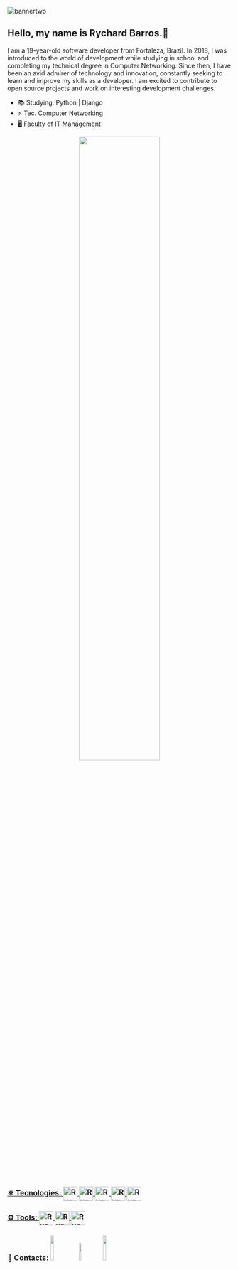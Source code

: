 ![bannertwo](https://user-images.githubusercontent.com/106812762/209670359-c19c57ab-0e0d-49d0-96b6-e2e352d17734.png)
## Hello, my name is Rychard Barros.👋

I am a 19-year-old software developer from Fortaleza, Brazil. In 2018, I was introduced to the world of development while studying in school and completing my technical degree in Computer Networking. Since then, I have been an avid admirer of technology and innovation, constantly seeking to learn and improve my skills as a developer. I am excited to contribute to open source projects and work on interesting development challenges.


- 📚 Studying: Python | Django
- ⚡ Tec. Computer Networking
- 🖥️ Faculty of IT Management



<div align="center">
  <a href="https://github.com/rychardbarros">
  <img width="60%" src="https://github-readme-stats.vercel.app/api?username=RychardBarros&show_icons=true&theme=radical&include_all_commits=true&count_private=true"/>
</div>
  <div align="left">
    <h3>⚛️ Tecnologies:
    <img align="center" alt="Rych-HTML" height="32" width="32" src="https://cdn.jsdelivr.net/gh/devicons/devicon/icons/html5/html5-original.svg"> 
    <img align="center" alt="Rych-CSS" height="32" width="32" src="https://cdn.jsdelivr.net/gh/devicons/devicon/icons/css3/css3-original.svg">
    <img align="center" alt="Rych-Js" height="32" width="32" src="https://cdn.jsdelivr.net/gh/devicons/devicon/icons/javascript/javascript-original.svg">
    <img align="center" alt="Rych-python" height="32" width="32" src="https://cdn.jsdelivr.net/gh/devicons/devicon/icons/python/python-original.svg">
    <img align="center" alt="Rych-Dj" height="32" width="32" src="https://cdn.jsdelivr.net/gh/devicons/devicon/icons/django/django-plain.svg" >
    </h3>
 </div>
  <div align="left">
    <h3>⚙️ Tools:
  <img align="center" alt="Rych-Git" height="32" width="32" src="https://cdn.jsdelivr.net/gh/devicons/devicon/icons/git/git-original.svg">
  <img align="center" alt="Rych-GitHub" height="32" width="32" src="https://cdn.jsdelivr.net/gh/devicons/devicon/icons/github/github-original.svg">
  <img align="center" alt="Rych-vs" height="32" width="32" src="https://cdn.jsdelivr.net/gh/devicons/devicon/icons/vscode/vscode-original.svg">
    </h3>
  </div>
  
  
<div align="left">
    <h3>📱 Contacts:
<a href="https://www.instagram.com/_rychardx_/" target="_blank"><img width="12%" src="https://img.shields.io/badge/-Instagram-%23E4405F?style=for-the-badge&logo=instagram&logoColor=white" target="_blank"></a> 
<a href = "mailto:rychard.barros.dev@gmail.com"><img width="10%" src="https://img.shields.io/badge/-Gmail-%23333?style=for-the-badge&logo=gmail&logoColor=white" target="_blank"></a>
  <a href="https://www.linkedin.com/in/rychard-barros-3846431b7/" target="_blank"><img width="12%" src="https://img.shields.io/badge/-LinkedIn-%230077B5?style=for-the-badge&logo=linkedin&logoColor=white" target="_blank"></a>
  </h3>
</div>
